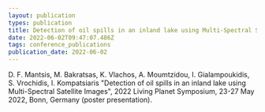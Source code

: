 ```yaml
---
layout: publication
types: publication
title: Detection of oil spills in an inland lake using Multi-Spectral Satellite Images
date: 2022-06-02T09:47:07.486Z
tags: conference_publications
publication_date: 2022-06-02
---
```

D. F. Mantsis, M. Bakratsas, K. Vlachos, A. Moumtzidou, I. Gialampoukidis, S. Vrochidis, I. Kompatsiaris "Detection of oil spills in an inland lake using Multi-Spectral Satellite Images", 2022 Living Planet Symposium, 23-27 May 2022, Bonn, Germany (poster presentation).